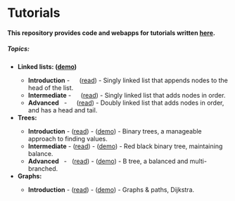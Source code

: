 # Tutorials
<h4>This repository provides code and webapps for tutorials written <a href="https://medium.com/@dave_p">here</a>.</h4>

<h5>Topics:</h5>
<ul>
  <li><b>Linked lists: (<a target="_blank" href="https://davidpynes.github.io/Tutorials/LinkedLists/">demo</a>)</b></li>
    <ul>
      <li><b>Introduction</b> - &emsp; 
      (<a target="_blank" href="https://medium.freecodecamp.org/linked-lists-why-what-and-how-f96b04790ac4">read</a>) -
      Singly linked list that appends nodes to the head of the list.</li>
      <li><b>Intermediate</b> - &emsp; 
      (<a target="_blank" href="https://medium.freecodecamp.org/linked-list-why-what-and-how-pt-2-20c5f19323c3">read</a>) - 
      Singly linked list that adds nodes in order.</li>
      <li><b>Advanced</b> &nbsp; - &emsp; 
      (<a target="_blank" href="https://medium.freecodecamp.org/doubly-linked-list-why-what-and-how-59aba937abcf">read</a>) -
      Doubly linked list that adds nodes in order, and has a head and tail.</li>
    </ul>
  <li><b>Trees: </b></li>
    <ul>
      <li><b>Introduction</b> - 
      (<a target="_blank" href="https://towardsdatascience.com/an-introduction-to-binary-trees-a-manageable-approach-to-finding-values-6b35735b1096">read</a>) - 
      (<a target="_blank" href="https://davidpynes.github.io/Tutorials/Trees/Tree_01">demo</a>) - 
      Binary trees, a manageable approach to finding values.
      </li>
      <li><b>Intermediate</b> - 
      (<a target="_blank" href="https://towardsdatascience.com/red-black-binary-tree-maintaining-balance-e342f5aa6f5">read</a>) - 
      (<a target="_blank" href="https://davidpynes.github.io/Tutorials/Trees/Tree_02">demo</a>) - 
        Red black binary tree, maintaining balance.
      </li>
      <li><b>Advanced </b> &nbsp; - &nbsp;
      (<a target="_blank" href="https://medium.com/@dave_p/b-tree-balanced-and-multi-branched-52ef308d67a">read</a>) - 
      (<a target="_blank" href="https://davidpynes.github.io/Tutorials/Trees/Tree_03">demo</a>) -
        B tree, a balanced and multi-branched.
      </li>
    </ul>
  <li><b>Graphs: </b></li>
    <ul>
      <li><b>Introduction</b> - 
      (<a target="_blank" href="https://towardsdatascience.com/graphs-paths-dijkstra-4d8b356ad6fa">read</a>) - 
      (<a target="_blank" href="https://davidpynes.github.io/Tutorials/Graphs/Graph_01/">demo</a>) -
        Graphs & paths, Dijkstra. 
        </li>
    </ul>
</ul>
